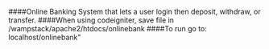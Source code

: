 ####Online Banking System that lets a user login then deposit, withdraw, or transfer.
####When using codeigniter, save file in /wampstack/apache2/htdocs/onlinebank
####To run go to: localhost/onlinebank"
